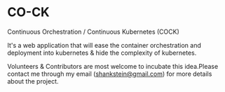 # CO-CK
Continuous Orchestration / Continuous Kubernetes (COCK)

It's a web application that will ease the container orchestration and deployment into kubernetes & hide the complexity of kubernetes.


Volunteers & Contributors are most welcome to incubate this idea.Please contact me through my email (shankstein@gmail.com) for more details about the project.
